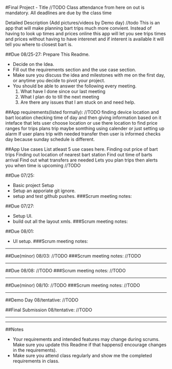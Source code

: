 #Final Project - Title //TODO
Class attendance from here on out is mandatory.
All deadlines are due by the class time

Detailed Description (Add pictures/videos by Demo day) //todo
This is an app that will make planning bart trips much more convient. Instead of having to look up times and prices online this app will let you see trips times and prices without having to have interenet and if interent is available it will tell you where to closest bart is.

##Due 08/25-27:
Prepare This Readme. 

* Decide on the Idea.
* Fill out the requirements section and the use case section.
* Make sure you discuss the idea and milestones with me on the first day, or anytime you decide to pivot your project.
* You should be able to answer the following every meeting.
	1. What have I done since our last meeting
	2. What I plan do to till the next meeting
	3. Are there any issues that I am stuck on and need help.

##App requirements(listed formally):
//TODO
finding device location and bart location
checking time of day and then giving information based on it
inteface that lets user choose location or use there location to find price ranges for trips
plans trip maybe somthing using calender or just setting up alarm
If user plans trip with needed transfer then user is informed
checks day because sunday schedule is different.


##App Use cases
List atleast 5 use cases here.
Finding out price of bart trips
Finding out location of nearest bart station
Find out time of barts arrival
Find out what transfers are needed
Lets you plan trips then alerts you when time is upcoming
//TODO

##Due 07/25:
* Basic project Setup
* Setup an apporiate git ignore.
* setup and test github pushes.
###Scrum meeting notes:


##Due 07/27:
* Setup UI.
* build out all the layout xmls.
###Scrum meeting notes:



##Due 08/01:
* UI setup.
###Scrum meeting notes:


---
##Due(minor) 08/03:
//TODO
###Scrum meeting notes:
//TODO

---
##Due 08/08:
//TODO
###Scrum meeting notes:
//TODO

---
##Due(minor) 08/10:
//TODO
###Scrum meeting notes:
//TODO

---
##Demo Day 08/tentative:
//TODO

##Final Submission 08/tentative:
//TODO

---

---
##Notes

* Your requirements and intended features may change during scrums. Make sure you update this Readme if that happens(I encourage changes in the requirements).
* Make sure you attend class regularly and show me the completed requirements in class.
